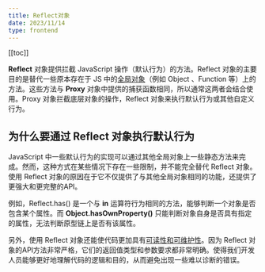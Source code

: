 ```yaml
---
title: Reflect对象
date: 2023/11/14
type: frontend
---
```


[[toc]]

**Reflect** 对象提供拦截 JavaScript 操作（默认行为）的方法。Reflect 对象的主要目的是替代一些原本存在于 JS 中的<u>全局对象</u>（例如 Object 、Function 等）上的方法。这些方法与 **Proxy** 对象中提供的捕获函数相同，所以通常这两者会结合使用。Proxy 对象拦截底层对象的操作，Reflect 对象来执行默认行为或其他自定义行为。

## 为什么要通过 Reflect 对象执行默认行为

JavaScript 中一些默认行为的实现可以通过其他全局对象上一些静态方法来完成。然而，这种方式在某些情况下存在一些限制，并不能完全替代 Reflect 对象。使用 Reflect 对象的原因在于它不仅提供了与其他全局对象相同的功能，还提供了更强大和更完整的API。

例如，Reflect.has() 是一个与 **in** 运算符行为相同的方法，能够判断一个对象是否包含某个属性。而 **Object.hasOwnProperty()** 只能判断对象自身是否具有指定的属性，无法判断原型链上是否有该属性。

另外，使用 Reflect 对象还能使代码更加具有<u>可读性和可维护性</u>。因为 Reflect 对象的API方法非常严格，它们的返回值类型和参数要求都非常明确。使得我们开发人员能够更好地理解代码的逻辑和目的，从而避免出现一些难以诊断的错误。